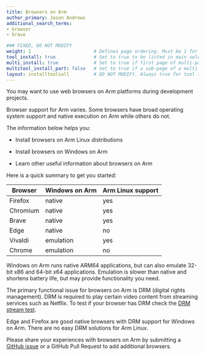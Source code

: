 ```yaml
---
title: Browsers on Arm
author_primary: Jason Andrews
additional_search_terms:
- browser
- brave

### FIXED, DO NOT MODIFY
weight: 1                       # Defines page ordering. Must be 1 for first (or only) page.
tool_install: true              # Set to true to be listed in main selection page, else false
multi_install: true             # Set to true if first page of multi-page article, else false
multitool_install_part: false   # Set to true if a sub-page of a multi-page article, else false
layout: installtoolsall         # DO NOT MODIFY. Always true for tool install articles
---
```


You may want to use web browsers on Arm platforms during development projects. 

Browser support for Arm varies. Some browsers have broad operating system support and native execution on Arm while others do not. 

The information below helps you:

- Install browsers on Arm Linux distributions

- Install browsers on Windows on Arm

- Learn other useful information about browsers on Arm

Here is a quick summary to get you started:

| Browser     | Windows on Arm | Arm Linux support |
| ----------- | -------------- | --------- |
| Firefox     | native         | yes       |
| Chromium    | native         | yes       |
| Brave       | native         | yes       |
| Edge        | native         | no        |
| Vivaldi     | emulation      | yes       |
| Chrome      | emulation      | no        |

Windows on Arm runs native ARM64 applications, but can also emulate 32-bit x86 and 64-bit x64 applications. Emulation is slower than native and shortens battery life, but may provide functionality you need.

The primary functional issue for browsers on Arm is DRM (digital rights management). DRM is required to play certain video content from streaming services such as Netflix. To test if your browser has DRM check the [DRM stream test](https://bitmovin.com/demos/drm). 

Edge and Firefox are good native browsers with DRM support for Windows on Arm. There are no easy DRM solutions for Arm Linux.

Please share your experiences with browsers on Arm by submitting a [GitHub issue](https://github.com/ArmDeveloperEcosystem/arm-learning-paths/issues/new) or a GitHub Pull Request to add additional browsers. 


